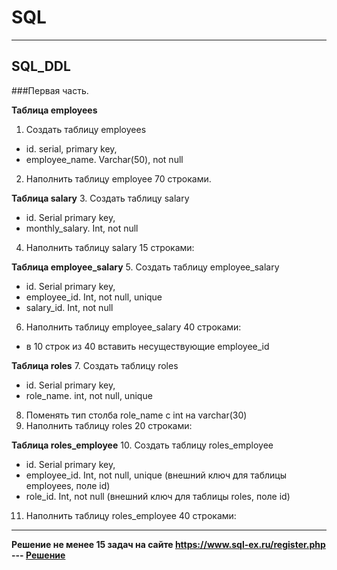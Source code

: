 # SQL
____________________________________________________________________________________________________________________________________________
## SQL_DDL
###Первая часть.

**Таблица employees**
1. Создать таблицу employees
- id. serial,  primary key,
- employee_name. Varchar(50), not null
2. Наполнить таблицу employee 70 строками.

**Таблица salary**
3. Создать таблицу salary
- id. Serial  primary key,
- monthly_salary. Int, not null
4. Наполнить таблицу salary 15 строками:

**Таблица employee_salary**
5. Создать таблицу employee_salary
- id. Serial  primary key,
- employee_id. Int, not null, unique
- salary_id. Int, not null
6. Наполнить таблицу employee_salary 40 строками:
- в 10 строк из 40 вставить несуществующие employee_id

**Таблица roles**
7. Создать таблицу roles
- id. Serial  primary key,
- role_name. int, not null, unique
8. Поменять тип столба role_name с int на varchar(30)
9. Наполнить таблицу roles 20 строками:

**Таблица roles_employee**
10. Создать таблицу roles_employee
- id. Serial  primary key,
- employee_id. Int, not null, unique (внешний ключ для таблицы employees, поле id)
- role_id. Int, not null (внешний ключ для таблицы roles, поле id)
11. Наполнить таблицу roles_employee 40 строками:

____________________________________________________________________________________________________________________________________________
 **Решение не менее 15 задач на сайте https://www.sql-ex.ru/register.php --- [Решение](https://github.com/VladimirTz/SQL/blob/main/sql-ex)**
